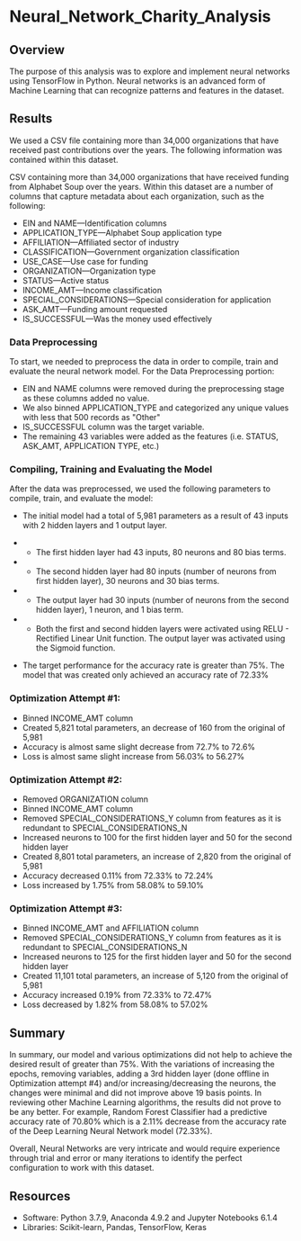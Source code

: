 # Neural_Network_Charity_Analysis

## Overview 

The purpose of this analysis was to explore and implement neural networks using TensorFlow in Python. Neural networks is an advanced form of Machine Learning that can recognize patterns and features in the dataset.

## Results

We used a CSV file containing more than 34,000 organizations that have received past contributions over the years. The following information was contained within this dataset.

CSV containing more than 34,000 organizations that have received funding from Alphabet Soup over the years. Within this dataset are a number of columns that capture metadata about each organization, such as the following:

- EIN and NAME—Identification columns
- APPLICATION_TYPE—Alphabet Soup application type
- AFFILIATION—Affiliated sector of industry
- CLASSIFICATION—Government organization classification
- USE_CASE—Use case for funding
- ORGANIZATION—Organization type
- STATUS—Active status
- INCOME_AMT—Income classification
- SPECIAL_CONSIDERATIONS—Special consideration for application
- ASK_AMT—Funding amount requested
- IS_SUCCESSFUL—Was the money used effectively

### Data Preprocessing

To start, we needed to preprocess the data in order to compile, train and evaluate the neural network model. For the Data Preprocessing portion:

- EIN and NAME columns were removed during the preprocessing stage as these columns added no value.
- We also binned APPLICATION_TYPE and categorized any unique values with less that 500 records as "Other"
- IS_SUCCESSFUL column was the target variable.
- The remaining 43 variables were added as the features (i.e. STATUS, ASK_AMT, APPLICATION TYPE, etc.)

### Compiling, Training and Evaluating the Model

After the data was preprocessed, we used the following parameters to compile, train, and evaluate the model:

- The initial model had a total of 5,981 parameters as a result of 43 inputs with 2 hidden layers and 1 output layer.


- - The first hidden layer had 43 inputs, 80 neurons and 80 bias terms.
- - The second hidden layer had 80 inputs (number of neurons from first hidden layer), 30 neurons and 30 bias terms.
- - The output layer had 30 inputs (number of neurons from the second hidden layer), 1 neuron, and 1 bias term.
- - Both the first and second hidden layers were activated using RELU - Rectified Linear Unit function. The output layer was activated using the Sigmoid function.

-  The target performance for the accuracy rate is greater than 75%. The model that was created only achieved an accuracy rate of 72.33%

### Optimization Attempt #1:

- Binned INCOME_AMT column
- Created 5,821 total parameters, an decrease of 160 from the original of 5,981
- Accuracy is almost same slight decrease from 72.7% to 72.6%
- Loss is almost same slight increase from 56.03% to 56.27%

### Optimization Attempt #2:

- Removed ORGANIZATION column
- Binned INCOME_AMT column
- Removed SPECIAL_CONSIDERATIONS_Y column from features as it is redundant to SPECIAL_CONSIDERATIONS_N
- Increased neurons to 100 for the first hidden layer and 50 for the second hidden layer
- Created 8,801 total parameters, an increase of 2,820 from the original of 5,981
- Accuracy decreased 0.11% from 72.33% to 72.24%
- Loss increased by 1.75% from 58.08% to 59.10%

### Optimization Attempt #3:

- Binned INCOME_AMT and AFFILIATION column
- Removed SPECIAL_CONSIDERATIONS_Y column from features as it is redundant to SPECIAL_CONSIDERATIONS_N
- Increased neurons to 125 for the first hidden layer and 50 for the second hidden layer
- Created 11,101 total parameters, an increase of 5,120 from the original of 5,981
- Accuracy increased 0.19% from 72.33% to 72.47%
- Loss decreased by 1.82% from 58.08% to 57.02%

## Summary
In summary, our model and various optimizations did not help to achieve the desired result of greater than 75%. With the variations of increasing the epochs, removing variables, adding a 3rd hidden layer (done offline in Optimization attempt #4) and/or increasing/decreasing the neurons, the changes were minimal and did not improve above 19 basis points. In reviewing other Machine Learning algorithms, the results did not prove to be any better. For example, Random Forest Classifier had a predictive accuracy rate of 70.80% which is a 2.11% decrease from the accuracy rate of the Deep Learning Neural Network model (72.33%).

Overall, Neural Networks are very intricate and would require experience through trial and error or many iterations to identify the perfect configuration to work with this dataset.

## Resources
- Software: Python 3.7.9, Anaconda 4.9.2 and Jupyter Notebooks 6.1.4
- Libraries: Scikit-learn, Pandas, TensorFlow, Keras
